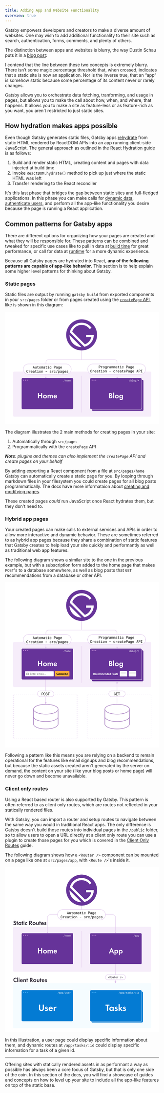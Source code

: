 ```yaml
---
title: Adding App and Website Functionality
overview: true
---
```


Gatsby empowers developers and creators to make a diverse amount of websites. One may wish to add additional functionality to their site such as search, authentication, forms, comments, and plenty of others.

The distinction between apps and websites is blurry, the way Dustin Schau puts it in a [blog post](/blog/2018-10-15-beyond-static-intro/):

<Pullquote citation="Dustin Schau" narrow={true}>
  I contend that the line between these two concepts is extremely blurry. There
  isn’t some magic percentage threshold that, when crossed, indicates that a
  static site is now an application. Nor is the inverse true, that an “app” is
  somehow static because some percentage of its content never or rarely changes.
</Pullquote>

Gatsby allows you to orchestrate data fetching, tranforming, and usage in pages, but allows you to make the call about how, when, and where, that happens. It allows you to make a site as feature-less or as feature-rich as you want, you aren't restricted to just static sites.

## How hydration makes apps possible

Even though Gatsby generates static files, Gatsby apps [rehydrate](/docs/glossary#hydration) from static HTML rendered by ReactDOM APIs into an app running client-side JavaScript. The general approach as outlined in the [React Hydration guide](/docs/react-hydration) is as follows:

1. Build and render static HTML, creating content and pages with data injected at build time
1. Invoke `ReactDOM.hydrate()` method to pick up just where the static HTML was left
1. Transfer rendering to the React reconciler

It's this last phase that bridges the gap between static sites and full-fledged applications. In this phase you can make calls for [dynamic data](/docs/client-data-fetching/), [authenticate users](/docs/building-a-site-with-authentication/), and perform all the app-like functionality you desire because the page is running a React application.

## Common patterns for Gatsby apps

There are different options for organizing how your pages are created and what they will be responsible for. These patterns can be combined and tweaked for specific use cases like to pull in data at [build time](/docs/glossary#build) for great performance, or call for data at [runtime](/docs/glossary#runtime) for a more dynamic experience.

Because all Gatsby pages are hydrated into React, **any of the following patterns are capable of app-like behavior**. This section is to help explain some higher level patterns for thinking about Gatsby.

### Static pages

Static files are output by running `gatsby build` from exported components in your `src/pages` folder or from pages created using the [`createPage` API](/docs/node-apis/#createPages), like is shown in this diagram:

![Static Site diagram with pages created from Gatsby automatically and programmatically](./images/simple-static-site.png)

The diagram illustrates the 2 main methods for creating pages in your site:

1. Automatically through `src/pages`
2. Programmatically with the `createPage` API

_**Note**: plugins and themes can also implement the `createPage` API and create pages on your behalf_

By adding exporting a React component from a file at `src/pages/home` Gatsby can automatically create a static page for you. By looping through markdown files in your filesystem you could create pages for all blog posts programmatically. The docs have more informataion about [creating and modifying pages](/docs/creating-and-modifying-pages/).

These created pages _could_ run JavaScript once React hydrates them, but they don't need to.

### Hybrid app pages

Your created pages can make calls to external services and APIs in order to allow more interactive and dynamic behavior. These are sometimes referred to as hybrid app pages because they share a combination of static features that Gatsby creates to help load your site quickly and performantly as well as traditional web app features.

The following diagram shows a similar site to the one in the previous example, but with a subscription form added to the home page that makes `POST`'s to a database somewhere, as well as blog posts that `GET` recommendations from a database or other API.

![Hybrid Site diagram with pages hitting other services with JavaScript](./images/simple-hybrid-site.png)

Following a pattern like this means you are relying on a backend to remain operational for the features like email signups and blog recommendations, but because the static assets created aren't generated by the server on demand, the content on your site (like your blog posts or home page) will never go down and become unavailable.

### Client only routes

Using a React based router is also supported by Gatsby. This pattern is often referred to as client only routes, which are routes not reflected in your statically rendered files.

With Gatsby, you can import a router and setup routes to navigate between the same way you would in traditional React apps. The only difference is Gatsby doesn't build those routes into individual pages in the `/public` folder, so to allow users to open a URL directly at a client only route you can use a plugin to create those pages for you which is covered in the [Client Only Routes](/docs/client-only-routes-and-user-authentication/) guide.

The following diagram shows how a `<Router />` component can be mounted on a page like one at `src/pages/app`, with `<Route />`'s inside it.

![Client Only Routes Site diagram with pages setup using a router](./images/simple-client-only-routes.png)

In this illustration, a user page could display specific information about them, and dynamic routes at `/app/tasks/:id` could display specific information for a task of a given id.

---

Offering sites with statically rendered assets in as performant a way as possible has always been a core focus of Gatsby, but that is only one side of the coin. In this section of the docs, you will find a showcase of guides and concepts on how to level up your site to include all the app-like features on top of the static base.

<GuideList slug={props.slug} />
